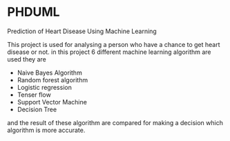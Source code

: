 # PHDUML
Prediction of Heart Disease Using Machine Learning

This project is used for analysing a person who have a chance to get heart disease or not.
in this project 6 different machine learning algorithm are used they are
- Naive Bayes Algorithm
- Random forest algorithm
- Logistic regression
- Tenser flow
- Support Vector Machine
- Decision Tree

and the result of these algorithm are compared for making a decision which algorithm is more accurate.
